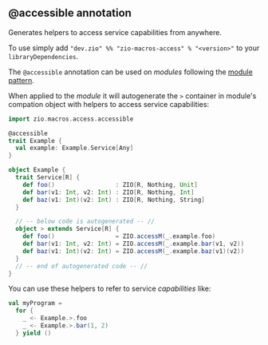## @accessible annotation

Generates helpers to access service capabilities from anywhere.

To use simply add `"dev.zio" %% "zio-macros-access" % "<version>"` to your `libraryDependencies`.

The `@accessible` annotation can be used on _modules_ following the [module pattern](https://zio.dev/docs/howto/howto_use_module_pattern).

When applied to the _module_ it will autogenerate the `>` container in module's compation object with helpers to access service capabilities:

```scala
import zio.macros.access.accessible

@accessible
trait Example {
  val example: Example.Service[Any]
}

object Example {
  trait Service[R] {
    def foo()                 : ZIO[R, Nothing, Unit]
    def bar(v1: Int, v2: Int) : ZIO[R, Nothing, Int]
    def baz(v1: Int)(v2: Int) : ZIO[R, Nothing, String]
  }

  // -- below code is autogenerated -- //
  object > extends Service[R] {
    def foo()                 = ZIO.accessM(_.example.foo)
    def bar(v1: Int, v2: Int) = ZIO.accessM(_.example.bar(v1, v2))
    def baz(v1: Int)(v2: Int) = ZIO.accessM(_.example.baz(v1)(v2))
  }
  // -- end of autogenerated code -- //
}
```

You can use these helpers to refer to service _capabilities_ like:

```scala
val myProgram =
  for {
    _ <- Example.>.foo
    _ <- Example.>.bar(1, 2)
  } yield ()
```
